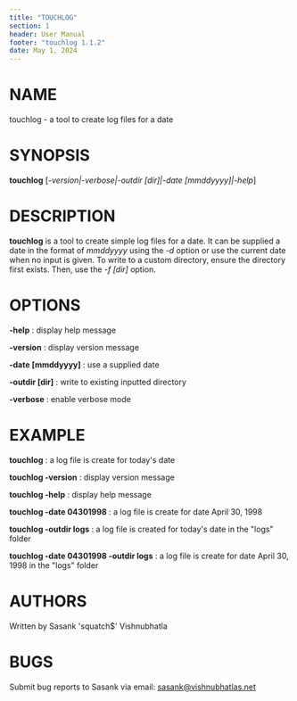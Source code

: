 ```yaml
---
title: "TOUCHLOG"
section: 1
header: User Manual
footer: "touchlog 1.1.2"
date: May 1, 2024
---
```


<!-- markdownlint-disable-file MD025 -->

# NAME

touchlog - a tool to create log files for a date

# SYNOPSIS

**touchlog** [*-version|-verbose|-outdir [dir]|-date [mmddyyyy]|-help*]

# DESCRIPTION

**touchlog** is a tool to create simple log files for a date. It can be supplied a date in the format of *mmddyyyy* using the *-d* option or use the current date when no input is given. To write to a custom directory, ensure the directory first exists. Then, use the *-f [dir]* option.

# OPTIONS

**-help**
: display help message

**-version**
: display version message

**-date [mmddyyyy]**
: use a supplied date

**-outdir [dir]**
: write to existing inputted directory

**-verbose**
: enable verbose mode

# EXAMPLE

**touchlog**
: a log file is create for today's date

**touchlog -version**
: display version message

**touchlog -help**
: display help message

**touchlog -date 04301998**
: a log file is create for date April 30, 1998

**touchlog -outdir logs**
: a log file is created for today's date in the "logs" folder

**touchlog -date 04301998 -outdir logs**
: a log file is create for date April 30, 1998 in the "logs" folder

# AUTHORS

Written by Sasank 'squatch$' Vishnubhatla

# BUGS

Submit bug reports to Sasank via email: [sasank@vishnubhatlas.net](mailto:sasank@vishnubhatlas.net)
